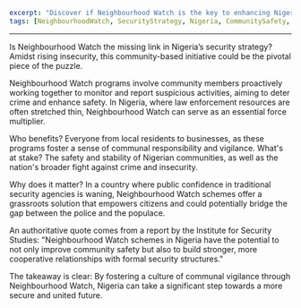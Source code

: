 ```yaml
excerpt: "Discover if Neighbourhood Watch is the key to enhancing Nigeria's security strategy and what it means for citizens."
tags: [NeighbourhoodWatch, SecurityStrategy, Nigeria, CommunitySafety, PublicPolicy]
```

---

Is Neighbourhood Watch the missing link in Nigeria’s security strategy? Amidst rising insecurity, this community-based initiative could be the pivotal piece of the puzzle.

Neighbourhood Watch programs involve community members proactively working together to monitor and report suspicious activities, aiming to deter crime and enhance safety. In Nigeria, where law enforcement resources are often stretched thin, Neighbourhood Watch can serve as an essential force multiplier.

Who benefits? Everyone from local residents to businesses, as these programs foster a sense of communal responsibility and vigilance. What's at stake? The safety and stability of Nigerian communities, as well as the nation's broader fight against crime and insecurity.

Why does it matter? In a country where public confidence in traditional security agencies is waning, Neighbourhood Watch schemes offer a grassroots solution that empowers citizens and could potentially bridge the gap between the police and the populace.

An authoritative quote comes from a report by the Institute for Security Studies: "Neighbourhood Watch schemes in Nigeria have the potential to not only improve community safety but also to build stronger, more cooperative relationships with formal security structures."

The takeaway is clear: By fostering a culture of communal vigilance through Neighbourhood Watch, Nigeria can take a significant step towards a more secure and united future.